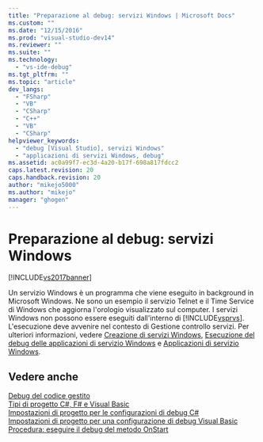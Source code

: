 ```yaml
---
title: "Preparazione al debug: servizi Windows | Microsoft Docs"
ms.custom: ""
ms.date: "12/15/2016"
ms.prod: "visual-studio-dev14"
ms.reviewer: ""
ms.suite: ""
ms.technology: 
  - "vs-ide-debug"
ms.tgt_pltfrm: ""
ms.topic: "article"
dev_langs: 
  - "FSharp"
  - "VB"
  - "CSharp"
  - "C++"
  - "VB"
  - "CSharp"
helpviewer_keywords: 
  - "debug [Visual Studio], servizi Windows"
  - "applicazioni di servizi Windows, debug"
ms.assetid: ac0a99f7-ec3d-4a20-b17f-698a817fdcc2
caps.latest.revision: 20
caps.handback.revision: 20
author: "mikejo5000"
ms.author: "mikejo"
manager: "ghogen"
---
```

# Preparazione al debug: servizi Windows
[!INCLUDE[vs2017banner](../code-quality/includes/vs2017banner.md)]

Un servizio Windows è un programma che viene eseguito in background in Microsoft Windows.  Ne sono un esempio il servizio Telnet e il Time Service di Windows che aggiorna l'orologio visualizzato sul computer.  I servizi Windows non possono essere eseguiti dall'interno di [!INCLUDE[vsprvs](../code-quality/includes/vsprvs_md.md)]. L'esecuzione deve avvenire nel contesto di Gestione controllo servizi.  Per ulteriori informazioni, vedere [Creazione di servizi Windows](../Topic/How%20to:%20Create%20Windows%20Services.md), [Esecuzione del debug delle applicazioni di servizio Windows](../Topic/How%20to:%20Debug%20Windows%20Service%20Applications.md) e [Applicazioni di servizio Windows](../Topic/Developing%20Windows%20Service%20Applications.md).  
  
## Vedere anche  
 [Debug del codice gestito](../debugger/debugging-managed-code.md)   
 [Tipi di progetto C\#, F\# e Visual Basic](../debugger/debugging-preparation-csharp-f-hash-and-visual-basic-project-types.md)   
 [Impostazioni di progetto per le configurazioni di debug C\#](../debugger/project-settings-for-csharp-debug-configurations.md)   
 [Impostazioni di progetto per una configurazione di debug Visual Basic](../debugger/project-settings-for-a-visual-basic-debug-configuration.md)   
 [Procedura: eseguire il debug del metodo OnStart](../debugger/how-to-debug-the-onstart-method.md)
